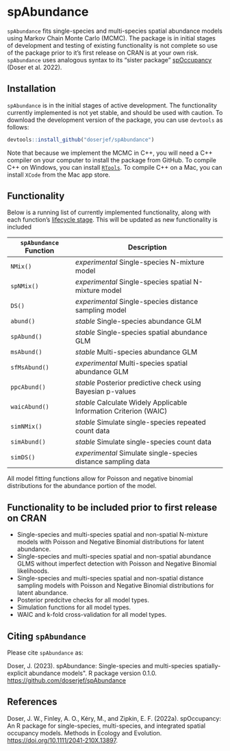 
<!-- README.md is generated from README.Rmd. Please edit that file -->

# spAbundance

`spAbundance` fits single-species and multi-species spatial abundance
models using Markov Chain Monte Carlo (MCMC). The package is in initial
stages of development and testing of existing functionality is not
complete so use of the package prior to it’s first release on CRAN is at
your own risk. `spAbundance` uses analogous syntax to its “sister
package” [spOccupancy](https://www.jeffdoser.com/files/spoccupancy-web/)
(Doser et al. 2022).

## Installation

`spAbundance` is in the initial stages of active development. The
functionality currently implemented is not yet stable, and should be
used with caution. To download the development version of the package,
you can use `devtools` as follows:

``` r
devtools::install_github("doserjef/spAbundance")
```

Note that because we implement the MCMC in C++, you will need a C++
compiler on your computer to install the package from GitHub. To compile
C++ on Windows, you can install
[`RTools`](https://cran.r-project.org/bin/windows/Rtools/). To compile
C++ on a Mac, you can install `XCode` from the Mac app store.

## Functionality

Below is a running list of currently implemented functionality, along
with each function’s [lifecycle
stage](https://lifecycle.r-lib.org/articles/stages.html). This will be
updated as new functionality is included

| `spAbundance` Function | Description                                                       |
| ---------------------- | ----------------------------------------------------------------- |
| `NMix()`               | *experimental* Single-species N-mixture model                     |
| `spNMix()`             | *experimental* Single-species spatial N-mixture model             |
| `DS()`                 | *experimental* Single-species distance sampling model             |
| `abund()`              | *stable* Single-species abundance GLM                             |
| `spAbund()`            | *stable* Single-species spatial abundance GLM                     |
| `msAbund()`            | *stable* Multi-species abundance GLM                              |
| `sfMsAbund()`          | *experimental* Multi-species spatial abundance GLM                |
| `ppcAbund()`           | *stable* Posterior predictive check using Bayesian p-values       |
| `waicAbund()`          | *stable* Calculate Widely Applicable Information Criterion (WAIC) |
| `simNMix()`            | *stable* Simulate single-species repeated count data              |
| `simAbund()`           | *stable* Simulate single-species count data                       |
| `simDS()`              | *experimental* Simulate single-species distance sampling data     |

All model fitting functions allow for Poisson and negative binomial
distributions for the abundance portion of the model.

## Functionality to be included prior to first release on CRAN

  - Single-species and multi-species spatial and non-spatial N-mixture
    models with Poisson and Negative Binomial distributions for latent
    abundance.
  - Single-species and multi-species spatial and non-spatial abundance
    GLMS without imperfect detection with Poisson and Negative Binomial
    likelihoods.
  - Single-species and multi-species spatial and non-spatial distance
    sampling models with Poisson and Negative Binomial distributions for
    latent abundance.
  - Posterior predcitve checks for all model types.
  - Simulation functions for all model types.
  - WAIC and k-fold cross-validation for all model types.

## Citing `spAbundance`

Please cite `spAbundance` as:

Doser, J. (2023). spAbundance: Single-species and multi-species
spatially-explicit abundance models". R package version 0.1.0.
<https://github.com/doserjef/spAbundance>

## References

Doser, J. W., Finley, A. O., Kéry, M., and Zipkin, E. F. (2022a).
spOccupancy: An R package for single-species, multi-species, and
integrated spatial occupancy models. Methods in Ecology and Evolution.
<https://doi.org/10.1111/2041-210X.13897>.
